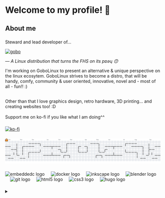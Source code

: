 # Welcome to my profile! 👋

###

## About me

###

Steward and lead developer of...

[![gobo](https://gobolinux.org/images/gobolinux_frontpage.png)](https://gobolinux.org/)

*— A Linux distribution that turns the FHS on its pɐǝɥ 🙃*

I'm working on GoboLinux to present an alternative & unique perspective on the linux ecosytem. GoboLinux strives to become a distro, that will be handy, comfy, community & user oriented, innovative, novel and - most of all - fun!! :)

<br>
Other than that I love graphics design, retro hardware, 3D printing... and creating websites too! :D
<br>
<br>
Support me on ko-fi if you like what I am doing^^

###
[![ko-fi](https://ko-fi.com/img/githubbutton_sm.svg)](https://ko-fi.com/nuc1eon)


###

<picture>
  <source media="(prefers-color-scheme: dark)" srcset="https://raw.githubusercontent.com/nuc1eon/nuc1eon/output/pacman-contribution-graph-dark.svg">
  <source media="(prefers-color-scheme: light)" srcset="https://raw.githubusercontent.com/nuc1eon/nuc1eon/output/pacman-contribution-graph.svg">
  <img alt="pacman contribution graph" src="https://raw.githubusercontent.com/nuc1eon/nuc1eon/output/pacman-contribution-graph.svg">
</picture>

###

<div align="left">
  <img src="https://cdn.jsdelivr.net/gh/devicons/devicon/icons/embeddedc/embeddedc-original.svg" height="40" alt="embeddedc logo"  />
  <img width="12" />
  <img src="https://cdn.jsdelivr.net/gh/devicons/devicon/icons/docker/docker-original.svg" height="40" alt="docker logo"  />
  <img width="12" />
  <img src="https://cdn.jsdelivr.net/gh/devicons/devicon/icons/inkscape/inkscape-original.svg" height="40" alt="inkscape logo"  />
  <img width="12" />
  <img src="https://cdn.jsdelivr.net/gh/devicons/devicon/icons/blender/blender-original.svg" height="40" alt="blender logo"  />
  <img width="12" />
  <img src="https://cdn.jsdelivr.net/gh/devicons/devicon/icons/git/git-original.svg" height="40" alt="git logo"  />
  <img width="12" />
  <img src="https://cdn.jsdelivr.net/gh/devicons/devicon/icons/html5/html5-original.svg" height="40" alt="html5 logo"  />
  <img width="12" />
  <img src="https://cdn.jsdelivr.net/gh/devicons/devicon/icons/css3/css3-original.svg" height="40" alt="css3 logo"  />
  <img width="12" />
  <img src="https://cdn.jsdelivr.net/gh/devicons/devicon/icons/hugo/hugo-original.svg" height="40" alt="hugo logo"  />
</div>

###

<details>
  <summary></summary>
<img src="https://visitor-badge.laobi.icu/badge?page_id=nuc1eon.nuc1eon&right_color=darkturquoise"  />
</details>

